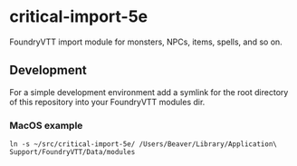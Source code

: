 # critical-import-5e
FoundryVTT import module for monsters, NPCs, items, spells, and so on.

## Development

For a simple development environment add a symlink for the root directory of this repository into your FoundryVTT modules dir.

### MacOS example

```
ln -s ~/src/critical-import-5e/ /Users/Beaver/Library/Application\ Support/FoundryVTT/Data/modules
```
